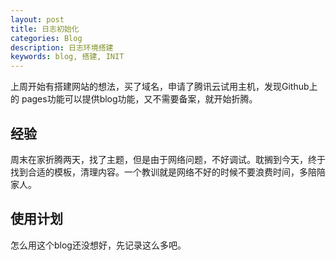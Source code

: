 ```yaml
---
layout: post
title: 日志初始化
categories: Blog
description: 日志环境搭建
keywords: blog, 搭建, INIT
---
```



上周开始有搭建网站的想法，买了域名，申请了腾讯云试用主机，发现Github上的 pages功能可以提供blog功能，又不需要备案，就开始折腾。

## 经验

周末在家折腾两天，找了主题，但是由于网络问题，不好调试。耽搁到今天，终于找到合适的模板，清理内容。一个教训就是网络不好的时候不要浪费时间，多陪陪家人。

## 使用计划

怎么用这个blog还没想好，先记录这么多吧。
